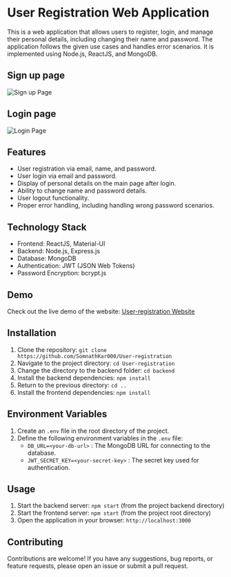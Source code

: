 # User Registration Web Application

This is a web application that allows users to register, login, and manage their personal details, including changing their name and password. The application follows the given use cases and handles error scenarios. It is implemented using Node.js, ReactJS, and MongoDB.


## Sign up page
![Sign up Page](https://github-production-user-asset-6210df.s3.amazonaws.com/108184610/245683795-a0b660c9-3a81-429d-b6b2-a577268d6bd7.png)
## Login page
![Login Page](https://github-production-user-asset-6210df.s3.amazonaws.com/108184610/245683784-92feec6e-b02f-41d7-946f-6bad5c4f6b31.png)

## Features

- User registration via email, name, and password.
- User login via email and password.
- Display of personal details on the main page after login.
- Ability to change name and password details.
- User logout functionality.
- Proper error handling, including handling wrong password scenarios.

## Technology Stack

- Frontend: ReactJS, Material-UI
- Backend: Node.js, Express.js
- Database: MongoDB
- Authentication: JWT (JSON Web Tokens)
- Password Encryption: bcrypt.js

## Demo

Check out the live demo of the website: [User-registration Website](https://user-registration-somnath000.vercel.app/)

## Installation

1. Clone the repository: `git clone https://github.com/SomnathKar000/User-registration`
2. Navigate to the project directory: `cd User-registration`
3. Change the directory to the backend folder: `cd backend`
4. Install the backend dependencies: `npm install`
5. Return to the previous directory: `cd ..`
6. Install the frontend dependencies: `npm install`

## Environment Variables

1. Create an `.env` file in the root directory of the project.
2. Define the following environment variables in the `.env` file:
   - `DB_URL=<your-db-url>` : The MongoDB URL for connecting to the database.
   - `JWT_SECRET_KEY=<your-secret-key>` : The secret key used for authentication.

## Usage

1. Start the backend server: `npm start` (from the project backend directory)
2. Start the frontend server: `npm start` (from the project root directory)
3. Open the application in your browser: `http://localhost:3000`

## Contributing

Contributions are welcome! If you have any suggestions, bug reports, or feature requests, please open an issue or submit a pull request.



